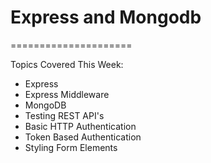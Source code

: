 # Express and Mongodb
=====================

Topics Covered This Week:

  * Express
  * Express Middleware
  * MongoDB
  * Testing REST API's
  * Basic HTTP Authentication
  * Token Based Authentication
  * Styling Form Elements
